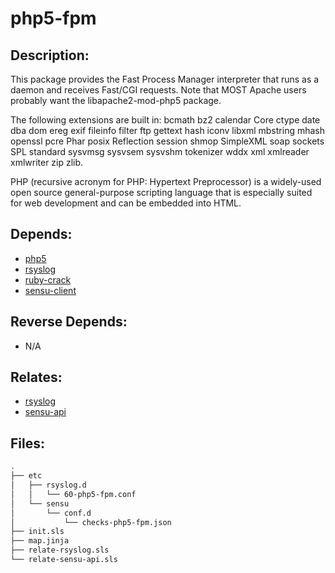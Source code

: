 # php5-fpm

## Description:

This package provides the Fast Process Manager interpreter that runs as a daemon and receives Fast/CGI requests.  Note that MOST Apache users probably want the libapache2-mod-php5 package.

The following extensions are built in: bcmath bz2 calendar Core ctype date dba dom ereg exif fileinfo filter ftp gettext hash iconv libxml mbstring mhash openssl pcre Phar posix Reflection session shmop SimpleXML soap sockets SPL standard sysvmsg sysvsem sysvshm tokenizer wddx xml xmlreader xmlwriter zip zlib.

PHP (recursive acronym for PHP: Hypertext Preprocessor) is a widely-used open source general-purpose scripting language that is especially suited for web development and can be embedded into HTML.

## Depends:

  -  [php5](/salt/php5)
  -  [rsyslog](/salt/rsyslog)
  -  [ruby-crack](/salt/ruby-crack)
  -  [sensu-client](/salt/sensu-client)

## Reverse Depends:

  -  N/A

## Relates:

  -  [rsyslog](/salt/rsyslog)
  -  [sensu-api](/salt/sensu-api)

## Files:

```bash
.
├── etc
│   ├── rsyslog.d
│   │   └── 60-php5-fpm.conf
│   └── sensu
│       └── conf.d
│           └── checks-php5-fpm.json
├── init.sls
├── map.jinja
├── relate-rsyslog.sls
└── relate-sensu-api.sls
```
